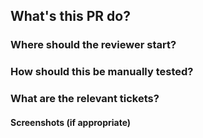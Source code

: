 ## What's this PR do?
### Where should the reviewer start?
### How should this be manually tested?
### What are the relevant tickets?
#### Screenshots (if appropriate)
